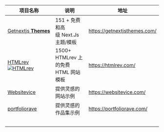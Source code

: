 | 项目名称                                                     | 说明                                 | 地址                         |
| ------------------------------------------------------------ | ------------------------------------ | ---------------------------- |
| [Getnextjs **Themes**](https://getnextjsthemes.com/)         | 151 + 免费和高级 Next.Js 主题/模板   | https://getnextjsthemes.com/ |
| [HTMLrev](https://htmlrev.com/)  [![HTMLrev](https://htmlrev.com/images/logo.svg)](https://htmlrev.com/) | 1500+ HTMLrev 上的免费 HTML 网站模板 | https://htmlrev.com/         |
| [Websitevice](https://websitevice.com/images/logo.svg)       | 提供灵感的网站示例                   | https://websitevice.com/     |
| [portfoliorave](https://portfoliorave.com/)                  | 提供灵感的作品集示例                 | https://portfoliorave.com/   |
|                                                              |                                      |                              |
|                                                              |                                      |                              |
|                                                              |                                      |                              |
|                                                              |                                      |                              |
|                                                              |                                      |                              |

